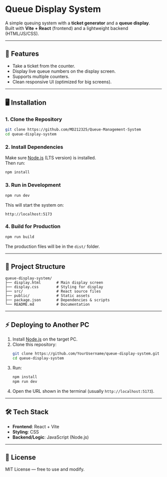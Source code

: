 # Queue Display System

A simple queuing system with a **ticket generator** and a **queue display**.  
Built with **Vite + React** (frontend) and a lightweight backend (HTML/JS/CSS).  

---

## 🚀 Features
- Take a ticket from the counter.
- Display live queue numbers on the display screen.
- Supports multiple counters.
- Clean responsive UI (optimized for big screens).

---

## 🖥️ Installation

### 1. Clone the Repository
```bash
git clone https://github.com/MD212325/Queue-Management-System
cd queue-display-system
```

### 2. Install Dependencies
Make sure [Node.js](https://nodejs.org/) (LTS version) is installed.  
Then run:
```bash
npm install
```

### 3. Run in Development
```bash
npm run dev
```
This will start the system on:
```
http://localhost:5173
```

### 4. Build for Production
```bash
npm run build
```
The production files will be in the `dist/` folder.

---

## 📂 Project Structure
```
queue-display-system/
├── display.html       # Main display screen
├── display.css        # Styling for display
├── src/               # React source files
├── public/            # Static assets
├── package.json       # Dependencies & scripts
└── README.md          # Documentation
```

---

## ⚡ Deploying to Another PC
1. Install [Node.js](https://nodejs.org/) on the target PC.  
2. Clone this repository:
   ```bash
   git clone https://github.com/YourUsername/queue-display-system.git
   cd queue-display-system
   ```
3. Run:
   ```bash
   npm install
   npm run dev
   ```
4. Open the URL shown in the terminal (usually `http://localhost:5173`).

---

## 🛠️ Tech Stack
- **Frontend**: React + Vite
- **Styling**: CSS
- **Backend/Logic**: JavaScript (Node.js)

---

## 📜 License
MIT License — free to use and modify.
